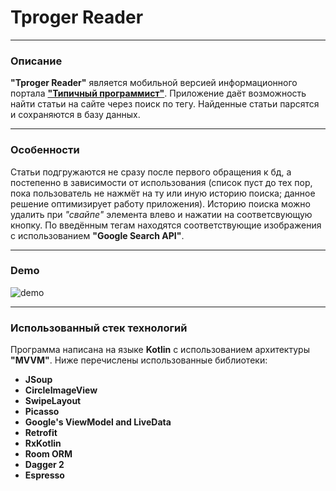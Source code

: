 # Tproger Reader

***

### Описание

**"Tproger Reader"** является мобильной версией информационного портала [**"Типичный программист"**](https://tproger.ru/).
Приложение даёт возможность найти статьи на сайте через поиск по тегу. Найденные статьи парсятся и сохраняются в базу данных.

---

### Особенности

Статьи подгружаются не сразу после первого обращения к бд, а постепенно в зависимости от использования
(список пуст до тех пор, пока пользователь не нажмёт на ту или иную историю поиска; данное решение оптимизирует работу приложения).
Историю поиска можно удалить при _"свайпе"_ элемента влево и нажатии на соответсвующую кнопку.
По введённым тегам находятся соответствующие изображения с использованием **"Google Search API"**.

---

### Demo
![demo](demo.gif)

---

### Использованный стек технологий

Программа написана на языке **Kotlin** c использованием архитектуры **"MVVM"**. Ниже перечислены использованные библиотеки:
* **JSoup**
* **CircleImageView**
* **SwipeLayout**
* **Picasso**
* **Google's ViewModel and LiveData**
* **Retrofit**
* **RxKotlin**
* **Room ORM**
* **Dagger 2**
* **Espresso**
